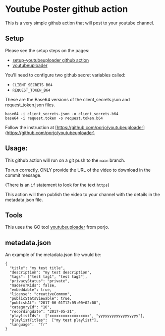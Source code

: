 # Youtube Poster github action

This is a very simple github action that will post to your youtube channel.

## Setup

Please see the setup steps on the pages:
- [setup-youtubeuploader github action](https://github.com/AnimMouse/setup-youtubeuploader)
- [youtubeuploader](https://github.com/porjo/youtubeuploader)

You'll need to configure two github secret variables called:

- `CLIENT_SECRETS_B64`
- `REQUEST_TOKEN_B64`

These are the Base64 versions of the client_secrets.json and request_token.json files.

```
base64 -i client_secrets.json -o client_secrets.b64
base64 -i request.token -o request.token.b64
```

Follow the instruction at [https://github.com/porjo/youtubeuploader](https://github.com/porjo/youtubeuploader) 
 

## Usage:

This github action will run on a git push to the `main` branch. 

To run correctly, ONLY provide the URL of the video to download in the commit message. 

(There is an `if` statement to look for the text `https`)

This action will then publish the video to your channel with the details in the metadata.json file.

## Tools

This uses the GO tool [youtubeuploader](https://github.com/porjo/youtubeuploader) from porjo.

## metadata.json

An example of the metadata.json file would be:

```
{
  "title": "my test title",
  "description": "my test description",
  "tags": ["test tag1", "test tag2"],
  "privacyStatus": "private",
  "madeForKids": false,
  "embeddable": true,
  "license": "creativeCommon",
  "publicStatsViewable": true,
  "publishAt": "2017-06-01T12:05:00+02:00",
  "categoryId": "10",
  "recordingdate": "2017-05-21",
  "playlistIds":  ["xxxxxxxxxxxxxxxxxx", "yyyyyyyyyyyyyyyyyy"],
  "playlistTitles":  ["my test playlist"],
  "language":  "fr"
}
```
